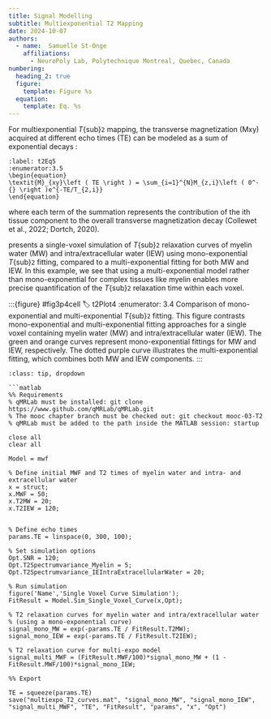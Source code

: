 ```yaml
---
title: Signal Modelling
subtitle: Multiexponential T2 Mapping
date: 2024-10-07
authors:
  - name:  Samuelle St-Onge
    affiliations:
      - NeuroPoly Lab, Polytechnique Montreal, Quebec, Canada
numbering:
  heading_2: true
  figure:
    template: Figure %s
  equation:
    template: Eq. %s
---
```

For multiexponential _T_{sub}`2` mapping, the transverse magnetization (Mxy) acquired at different echo times (TE) can be modeled as a sum of exponential decays :

```{math}
:label: t2Eq5
:enumerator:3.5
\begin{equation}
\textit{M}_{xy}\left ( TE \right ) = \sum_{i=1}^{N}M_{z,i}\left ( 0^-{} \right )e^{-TE/T_{2,i}}
\end{equation}
```

where each term of the summation represents the contribution of the ith tissue component to the overall transverse magnetization decay (Collewet et al., 2022; Dortch, 2020). 

[](#t2Plot4) presents a single-voxel simulation of _T_{sub}`2` relaxation curves of myelin water (MW) and intra/extracellular water (IEW) using mono-exponential _T_{sub}`2` fitting, compared to a multi-exponential fitting for both MW and IEW. In this example, we see that using a multi-exponential model rather than mono-exponential for complex tissues like myelin enables more precise quantification of the _T_{sub}`2` relaxation time within each voxel. 

:::{figure} #fig3p4cell
:label: t2Plot4
:enumerator: 3.4
Comparison of mono-exponential and multi-exponential _T_{sub}`2` fitting. This figure contrasts mono-exponential and multi-exponential fitting approaches for a single voxel containing myelin water (MW) and intra/extracellular water (IEW). The green and orange curves represent mono-exponential fittings for MW and IEW, respectively. The dotted purple curve illustrates the multi-exponential fitting, which combines both MW and IEW components. 
:::


```{admonition} Click here to view the qMRLab (MATLAB/Octave) code that generated [](#t2Plot4).
:class: tip, dropdown

```matlab
%% Requirements
% qMRLab must be installed: git clone https://www.github.com/qMRLab/qMRLab.git
% The mooc chapter branch must be checked out: git checkout mooc-03-T2
% qMRLab must be added to the path inside the MATLAB session: startup

close all
clear all

Model = mwf

% Define initial MWF and T2 times of myelin water and intra- and extracellular water
x = struct;
x.MWF = 50;
x.T2MW = 20;
x.T2IEW = 120;


% Define echo times
params.TE = linspace(0, 300, 100);

% Set simulation options
Opt.SNR = 120;
Opt.T2Spectrumvariance_Myelin = 5;
Opt.T2Spectrumvariance_IEIntraExtracellularWater = 20;

% Run simulation
figure('Name','Single Voxel Curve Simulation');
FitResult = Model.Sim_Single_Voxel_Curve(x,Opt);

% T2 relaxation curves for myelin water and intra/extracellular water
% (using a mono-exponential curve)
signal_mono_MW = exp(-params.TE / FitResult.T2MW);
signal_mono_IEW = exp(-params.TE / FitResult.T2IEW);

% T2 relaxation curve for multi-expo model
signal_multi_MWF = (FitResult.MWF/100)*signal_mono_MW + (1 - FitResult.MWF/100)*signal_mono_IEW;

%% Export

TE = squeeze(params.TE)
save("multiexpo_T2_curves.mat", "signal_mono_MW", "signal_mono_IEW", "signal_multi_MWF", "TE", "FitResult", "params", "x", "Opt")

```

```
